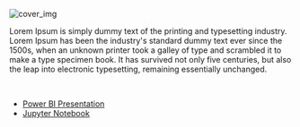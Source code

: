 ![cover_img](https://github.com/gnoevoy/Inventory_Analysis/assets/43414592/14f9a4f4-9720-46b9-b413-ad0541f1db83)

Lorem Ipsum is simply dummy text of the printing and typesetting industry. Lorem Ipsum has been the industry's standard dummy text ever since the 1500s, when an unknown printer took a galley
of type and scrambled it to make a type specimen book. It has survived not only five centuries, but also the leap into electronic typesetting, remaining essentially unchanged.

<br>

- [Power BI Presentation](https://github.com/gnoevoy/Inventory_Analysis/blob/main/Presentation.md)
- [Jupyter Notebook](https://github.com/gnoevoy/Inventory_Analysis/blob/main/inventory_analysis.ipynb)


